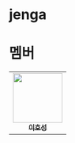 # jenga

# 멤버 

<table>
  <tr>
    <td align="center">
      <a href="https://blog.novice.io/">
        <img src="https://avatars2.githubusercontent.com/u/2469766?v=4" width="100px;" alt=""/><br /><sub><b>이호성</b></sub>
      </a>
    </td>
  </tr>
</table>

